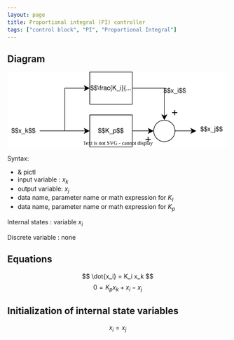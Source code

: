 ```yaml
---
layout: page
title: Proportional integral (PI) controller
tags: ["control block", "PI", "Proportional Integral"]
---
```


## Diagram

![pictl diagram](/pages/models/controlBlocks/proportionalIntegralController/proportionalIntegralController.svg)

Syntax:  

- & pictl
- input variable : $x_k$
- output variable: $x_j$
- data name, parameter name or math expression for $K_I$
- data name, parameter name or math expression for $K_p$

Internal states : variable $x_i$

Discrete variable : none

## Equations

$$ \dot{x_i} = K_i x_k $$
$$ 0 = K_p x_k + x_i - x_j $$

## Initialization of internal state variables

$$
x_i = x_j
$$
